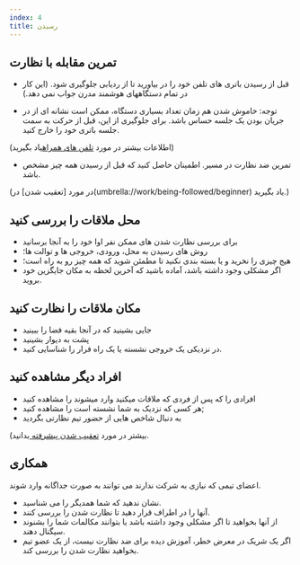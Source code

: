 ```yaml
---
index: 4
title: رسیدن
---
```

## تمرین مقابله با نظارت

*   قبل از رسیدن باتری های تلفن خود را در بیاورید تا از ردیابی جلوگیری شود. (این کار در تمام دستگاههای هوشمند مدرن جواب نمی دهد.)

* توجه:  خاموش شدن هم زمان تعداد بسیاری دستگاه، ممکن است نشانه ای از در جریان بودن یک جلسه حساس باشد. برای جلوگیری از این، قبل از حرکت به سمت جلسه باتری خود را خارج کنید.

(اطلاعات بیشتر در مورد [تلفن های همراه](umbrella://communications/mobile-phones)یاد بگیرید)

*   تمرین ضد نظارت در مسیر. اطمینان حاصل کنید که قبل از رسیدن همه چیز مشخص باشد.

(در مورد [تعقیب شدن] در(umbrella://work/being-followed/beginner) یاد بگیرید.)

## محل ملاقات را بررسی کنید

*   برای بررسی نظارت شدن های ممکن نفر اوا خود را به آنجا برسانید
*   روش های رسیدن به محل، ورودی، خروجی ها و توالت ها؛
*   هیج چیزی را نخرید و یا بسته بندی نکنید تا مطمئن شوید که همه چیز رو به راه است؛
*   اگر مشکلی وجود داشته باشد، آماده باشید که آخرین لحظه به مکان جایگزین خود بروید.

## مکان ملاقات را نظارت کنید

*   جایی بشینید که در آنجا بقیه فضا را ببینید
*   پشت به دیوار بشینید
*   در نزدیکی یک خروجی نشسته یا یک راه فرار را شناسایی کنید.

## افراد دیگر مشاهده کنید

*   افرادی را که پس از فردی که ملاقات میکنید وارد میشوند را مشاهده کنید
*   هر کسی که نزدیک به شما نشسته است را مشاهده کنید;
*   به دنبال شاخص هایی از حضور تیم نظارتی بگردید

(بیشتر در مورد  [تعقیب شدن پیشرفته ](umbrella://work/being-followed/advanced) بدانید.

## همکاری

اعضای تیمی که نیازی به شرکت ندارند می توانند به صورت جداگانه وارد شوند.

*   نشان ندهید که شما همدیگر را می شناسید.
*   آنها را در اطراف قرار دهید تا نظارت شدن را بررسی کنند.
*   از آنها بخواهید تا اگر مشکلی وجود داشته باشد یا بتوانند مکالمات شما را بشنوند سیگنال دهند.
*   اگر یک شریک در معرض خطر، آموزش دیده برای ضد نظارت نیست، از یک عضو تیم بخواهید نظارت شدن را بررسی کند.